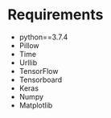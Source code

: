 # Requirements
- python==3.7.4
- Pillow
- Time
- Urllib
- TensorFlow
- Tensorboard
- Keras
- Numpy
- Matplotlib
